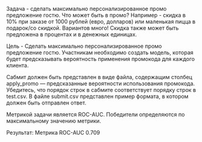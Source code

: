 Задача - сделать максимально персонализированное промо предложение гостю. Что может быть в промо? Например - скидка в 10% при заказе от 1000 рублей (евро, долларов) или маленькая пицца в подарок/со скидкой. Вариантов много! Скидка также может быть предложена в процентах и в денежных единицах.

Цель - Сделать максимально персонализированное промо предложение гостю. Участникам необходимо создать модель, которая будет предсказывать вероятность применения промокода для каждого клиента.

Сабмит должен быть представлен в виде файла, содержащим столбец apply_promo — предсказанные вероятности использования промокода. Убедитесь, что порядок строк в сабмите соответствует порядку строк в test.csv. В файле submit.csv представлен пример формата, в котором должен быть отправлен ответ. 

Метрикой задачи является ROC-AUC. Победители определяются по максимальному значению метрики.

Результат: 
Метрика ROC-AUC 0.709
